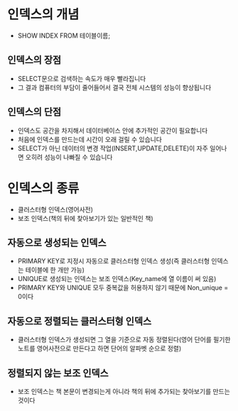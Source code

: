 # 인덱스의 개념
* SHOW INDEX FROM 테이블이름;

## 인덱스의 장점
* SELECT문으로 검색하는 속도가 매우 빨라집니다
* 그 결과 컴퓨터의 부담이 줄어들어서 결국 전체 시스템의 성능이 향상됩니다

## 인덱스의 단점
* 인덱스도 공간을 차지해서 데이터베이스 안에 추가적인 공간이 필요합니다
* 처음에 인덱스를 만드는데 시간이 오래 걸릴 수 있습니다
* SELECT가 아닌 데이터의 변경 작업(INSERT,UPDATE,DELETE)이 자주 일어나면 오히려 성능이 나빠질 수 있습니다

# 인덱스의 종류
* 클러스터형 인덱스(영어사전)
* 보조 인덱스(책의 뒤에 찾아보기가 있는 일반적인 책)

## 자동으로 생성되는 인덱스
* PRIMARY KEY로 지정시 자동으로 클러스터형 인덱스 생성(즉 클러스터형 인덱스는 테이블에 한 개만 가능)
* UNIQUE로 생성되는 인덱스는 보조 인덱스(Key_name에 열 이름이 써 있음)
* PRIMARY KEY와 UNIQUE 모두 중복값을 허용하지 않기 때문에 Non_unique = 0이다

## 자동으로 정렬되는 클러스터형 인덱스
* 클러스터형 인덱스가 생성되면 그 열을 기준으로 자동 정렬된다(영어 단어를 필기한 노트를 영어사전으로 만든다고 하면 단어의 알파벳 순으로 정렬)

## 정렬되지 않는 보조 인덱스
* 보조 인덱스는 책 본문이 변경되는게 아니라 책의 뒤에 추가되는 찾아보기를 만드는 것이다
